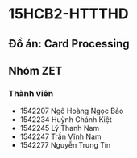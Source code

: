 # 15HCB2-HTTTHD
## Đồ án: Card Processing
## Nhóm ZET
### Thành viên
+ 1542207	Ngô Hoàng Ngọc Bảo
+ 1542234	Huỳnh Chánh Kiệt
+ 1542245	Lý Thanh Nam
+ 1542247	Trần Vĩnh Nam
+ 1542277	Nguyễn Trung Tín

